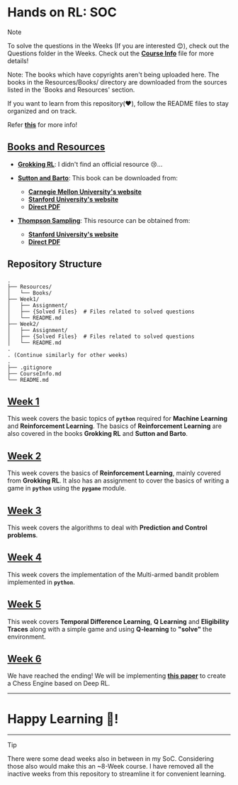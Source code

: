 # Hands on RL: SOC

> [!NOTE]
> 
> To solve the questions in the Weeks (If you are interested 😊), check out the Questions folder in the Weeks.
> Check out the [**Course Info**](CourseInfo.md) file for more details!
> 
> Note: The books which have copyrights aren't being uploaded here.
> The books in the Resources/Books/ directory are downloaded from the sources listed in the
> 'Books and Resources' section.
> 
> If you want to learn from this repository(❤️), follow the README files to stay organized and on track.
> 
> Refer [**this**](https://github.com/rennaMAhcuS/Hands-on-RL-Source) for more info!

## [Books and Resources](Resources/Books)

- [**Grokking RL**](https://www.google.co.in/books/edition/Grokking_Deep_Reinforcement_Learning/-7YCEAAAQBAJ):
  I didn't find an official resource 😢...
  
  <!-- The book is available [**here**](Resources/Books/Grokking_RL.pdf). -->

- [**Sutton and Barto**](https://www.google.co.in/books/edition/Reinforcement_Learning_second_edition/5s-MEAAAQBAJ):
  This book can be downloaded from:
  
  - [**Carnegie Mellon University's website**](https://www.andrew.cmu.edu/course/10-703/textbook/BartoSutton.pdf)
  - [**Stanford University's website**](https://web.stanford.edu/class/psych209/Readings/SuttonBartoIPRLBook2ndEd.pdf)
  - [**Direct PDF**](Resources/Books/Sutton_and_Barto.pdf)

- [**Thompson Sampling**](https://www.google.co.in/books/edition/A_Tutorial_on_Thompson_Sampling/nXx6uQEACAAJ):
  This resource can be obtained from:
  
  - [**Stanford University's website**](https://web.stanford.edu/~bvr/pubs/TS_Tutorial.pdf)
  - [**Direct PDF**](Resources/Books/TS_Tutorial.pdf)

## Repository Structure

<!-- The one that is visible in GitHub Remote. -->

```text
.
├── Resources/
│   └── Books/
├── Week1/
│   ├── Assignment/
│   ├── {Solved Files}  # Files related to solved questions
│   └── README.md
├── Week2/
│   ├── Assignment/
│   ├── {Solved Files}  # Files related to solved questions
│   └── README.md
.
. (Continue similarly for other weeks)
.
├── .gitignore
├── CourseInfo.md
└── README.md
```

## [Week 1](Week1)

This week covers the basic topics of **`python`** required for **Machine Learning** and **Reinforcement Learning**.
The basics of **Reinforcement Learning** are also covered in the books **Grokking RL** and **Sutton and Barto**.

## [Week 2](Week2)

This week covers the basics of **Reinforcement Learning**, mainly covered from **Grokking RL**.
It also has an assignment to cover the basics of writing a game in **`python`** using the **`pygame`** module.

## [Week 3](Week3)

This week covers the algorithms to deal with **Prediction and Control problems**.

## [Week 4](Week4)

This week covers the implementation of the Multi-armed bandit problem implemented in **`python`**.

## [Week 5](Week5)

This week covers **Temporal Difference Learning**, **Q Learning** and **Eligibility Traces** along with a simple game
and using **Q-learning** to **"solve"** the environment.

## [Week 6](Week6)

We have reached the ending!
We will be implementing [**this paper**](Week6/thesis.pdf) to create a Chess Engine based on Deep RL.

---

# Happy Learning 🥰!

---

> [!TIP]
> 
> There were some dead weeks also in between in my SoC.
> Considering those also would make this an ~8-Week course.
> I have removed all the inactive weeks from this repository to streamline it for convenient learning.